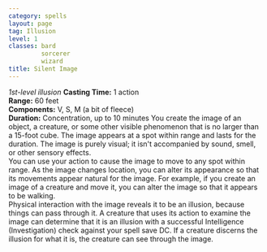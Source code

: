 ```yaml
---
category: spells
layout: page
tag: Illusion
level: 1
classes: bard
         sorcerer
         wizard
title: Silent Image 
---
```

_1st-level illusion_ 
**Casting Time:** 1 action    
**Range:** 60 feet    
**Components:** V, S, M (a bit of fleece)    
**Duration:** Concentration, up to 10 minutes 
You create the image of an object, a creature, or some other visible phenomenon that is no larger than a 15-foot cube. The image appears at a spot within range and lasts for the duration. The image is purely visual; it isn't accompanied by sound, smell, or other sensory effects.    
You can use your action to cause the image to move to any spot within range. As the image changes location, you can alter its appearance so that its movements appear natural for the image. For example, if you create an image of a creature and move it, you can alter the image so that it appears to be walking.    
Physical interaction with the image reveals it to be an illusion, because things can pass through it. A creature that uses its action to examine the image can determine that it is an illusion with a successful Intelligence (Investigation) check against your spell save DC. If a creature discerns the illusion for what it is, the creature can see through the image. 

